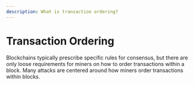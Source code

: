 ```yaml
---
description: What is transaction ordering?
---
```


# Transaction Ordering

Blockchains typically prescribe specific rules for consensus, but there are only loose requirements for miners on how to order transactions within a block. Many attacks are centered around how miners order transactions within blocks.

